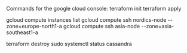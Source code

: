 Commands for the google cloud console:
terraform init
terraform apply

gcloud compute instances list
gcloud compute ssh nordics-node --zone=europe-north1-a
gcloud compute ssh asia-node --zone=asia-southeast1-a

terraform destroy
sudo systemctl status cassandra

